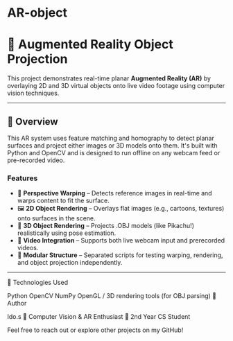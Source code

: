 # AR-object
# 🧠 Augmented Reality Object Projection

This project demonstrates real-time planar **Augmented Reality (AR)** by overlaying 2D and 3D virtual objects onto live video footage using computer vision techniques.

---

## 📸 Overview

This AR system uses feature matching and homography to detect planar surfaces and project either images or 3D models onto them. It's built with Python and OpenCV and is designed to run offline on any webcam feed or pre-recorded video.

### Features

- 📐 **Perspective Warping** – Detects reference images in real-time and warps content to fit the surface.
- 🖼️ **2D Object Rendering** – Overlays flat images (e.g., cartoons, textures) onto surfaces in the scene.
- 🧱 **3D Object Rendering** – Projects .OBJ models (like Pikachu!) realistically using pose estimation.
- 🎥 **Video Integration** – Supports both live webcam input and prerecorded videos.
- 🧪 **Modular Structure** – Separated scripts for testing warping, rendering, and object projection independently.

---


📌 Technologies Used

Python
OpenCV
NumPy
OpenGL / 3D rendering tools (for OBJ parsing)
👤 Author

Ido.s
📍 Computer Vision & AR Enthusiast
💼 2nd Year CS Student

Feel free to reach out or explore other projects on my GitHub!

